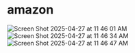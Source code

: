 # amazon
![Screen Shot 2025-04-27 at 11 46 01 AM](https://github.com/user-attachments/assets/0d3020be-37aa-494f-ad8b-1cc593136eee)
![Screen Shot 2025-04-27 at 11 46 34 AM](https://github.com/user-attachments/assets/f726e6ac-ade4-4c0e-b706-21557136a1ba)
![Screen Shot 2025-04-27 at 11 46 47 AM](https://github.com/user-attachments/assets/37bffba3-0c4c-436a-a9ce-29ced5cfb0c5)
